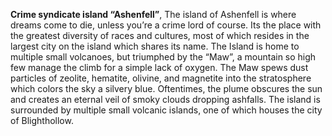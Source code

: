 **Crime syndicate island “Ashenfell”**, The island of Ashenfell is where dreams come to die, unless you’re a crime lord of course. Its the place with the greatest diversity of races and cultures, most of which resides in the largest city on the island which shares its name. The Island is home to multiple small volcanoes, but triumphed by the “Maw”, a mountain so high few manage the climb for a simple lack of oxygen. The Maw spews dust particles of zeolite, hematite, olivine, and magnetite into the stratosphere which colors the sky a silvery blue. Oftentimes, the plume obscures the sun and creates an eternal veil of smoky clouds dropping ashfalls. The island is surrounded by multiple small volcanic islands, one of which houses the city of Blighthollow.